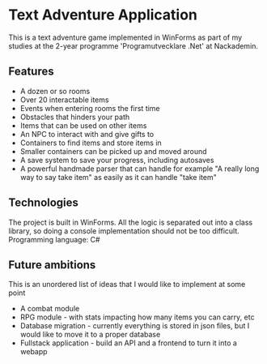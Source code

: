# Text Adventure Application
This is a text adventure game implemented in WinForms as part of my studies at the 2-year programme 'Programutvecklare .Net' at Nackademin. 

## Features
- A dozen or so rooms
- Over 20 interactable items
- Events when entering rooms the first time
- Obstacles that hinders your path
- Items that can be used on other items
- An NPC to interact with and give gifts to
- Containers to find items and store items in
- Smaller containers can be picked up and moved around
- A save system to save your progress, including autosaves
- A powerful handmade parser that can handle for example "A really long way to say take item" as easily as it can handle "take item"

## Technologies
The project is built in WinForms. All the logic is separated out into a class library, so doing a console implementation should not be too difficult. 
Programming language: C#

## Future ambitions
This is an unordered list of ideas that I would like to implement at some point
- A combat module
- RPG module - with stats impacting how many items you can carry, etc
- Database migration - currently everything is stored in json files, but I would like to move it to a proper database
- Fullstack application - build an API and a frontend to turn it into a webapp
